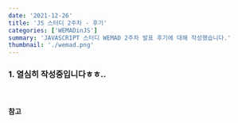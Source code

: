 ```yaml
---
date: '2021-12-26'
title: 'JS 스터디 2주차 - 후기'
categories: ['WEMADinJS']
summary: 'JAVASCRIPT 스터디 WEMAD 2주차 발표 후기에 대해 작성했습니다.'
thumbnail: './wemad.png'
---
```


### 1. 열심히 작성중입니다ㅎㅎ..

<br>

#### 참고
